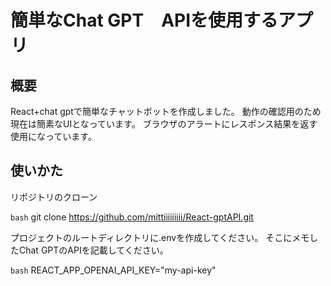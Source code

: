 # 簡単なChat GPT　APIを使用するアプリ

## 概要
React+chat gptで簡単なチャットボットを作成しました。
動作の確認用のため現在は簡素なUIとなっています。
ブラウザのアラートにレスポンス結果を返す使用になっています。

## 使いかた

リポジトリのクローン

``bash``
git clone https://github.com/mittiiiiiiiii/React-gptAPI.git

プロジェクトのルートディレクトリに.envを作成してください。
そこにメモしたChat GPTのAPIを記載してください。

``bash``
REACT_APP_OPENAI_API_KEY="my-api-key"